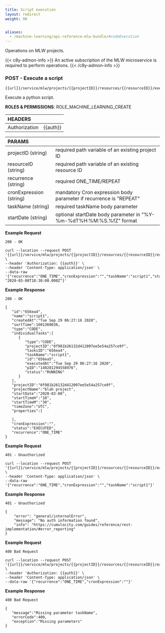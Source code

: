 ```yaml
---
title: Script execution
layout: redirect
weight: 90


aliases:
  - /machine-learning/api-reference-mlw-bundle/#codeExecution
---
```


Operations on MLW projects.

{{< c8y-admon-info >}}
An active subscription of the MLW microservice is required to perform operations.
{{< /c8y-admon-info >}}

### POST - Execute a script

```
{{url}}/service/mlw/projects/{{projectID}}/resources/{{resourceID}}/execute
```

Execute a python script.

**ROLES & PERMISSIONS**: ROLE_MACHINE_LEARNING_CREATE

|HEADERS||
|:---|:---|
|Authorization|{{auth}}

|PARAMS||
|:---|:---|
|projectID (string)| required path variable of an existing project ID
|resourceID (string)| required path variable of an existing resource ID
|recurrence (string)| required ONE_TIME/REPEAT
|cronExpression (string)| mandatory Cron expression body parameter if recurrence is "REPEAT"
|taskName (string)| required taskName body parameter
|startDate (string)| optional startDate body parameter in "%Y-%m-%dT%H:%M:%S.%fZ" format

**Example Request**

```
200 - OK

curl --location --request POST '{{url}}/service/mlw/projects/{{projectID}}/resources/{{resourceID}}/execute' \
--header 'Authorization: {{auth}}' \
--header 'Content-Type: application/json' \
--data-raw '{"recurrence":"ONE_TIME","cronExpression":"","taskName":"script1","startDate": "2020-03-08T18:30:00.000Z"}'

```

**Example Response**

```
200 - OK

{
   "id":"656ea4",
   "name":"script1",
   "createdAt":"Tue Sep 29 06:27:16 2020",
   "sortTime":1601360836,
   "type":"CODE",
   "individualTasks":[
      {
         "type":"CODE",
         "projectID":"0f981b26132d412097ee5e54a257ce9f",
         "tasksID":"656ea4",
         "taskName":"script1",
         "id":"656ea5",
         "executedAt":"Tue Sep 29 06:27:16 2020",
         "pID":"140281294558976",
         "status":"RUNNING"
      }
   ],
   "projectID":"0f981b26132d412097ee5e54a257ce9f",
   "projectName":"blah project",
   "startDate":"2020-03-08",
   "startTimeH":"18",
   "startTimeM":"30",
   "timeZone":"UTC",
   "properties":[

   ],
   "cronExpression":"",
   "status":"EXECUTED",
   "recurrence":"ONE_TIME"
}
```

**Example Request**

```
401 - Unauthorized

curl --location --request POST '{{url}}/service/mlw/projects/{{projectID}}/resources/{{resourceID}}/execute' \
--header 'Content-Type: application/json' \
--data-raw '{"recurrence":"ONE_TIME","cronExpression":"","taskName":"script1"}'
```

**Example Response**

```
401 - Unauthorized

{
    "error": "general/internalError",
    "message": "No auth information found",
    "info": "https://cumulocity.com/guides/reference/rest-implementation/#error_reporting"
}
```

**Example Request**

```
400 Bad Request

curl --location --request POST '{{url}}/service/mlw/projects/{{projectID}}/resources/{{resourceID}}/execute' \
--header 'Authorization: {{auth}}' \
--header 'Content-Type: application/json' \
--data-raw '{"recurrence":"ONE_TIME","cronExpression":""}'
```

**Example Response**

```
400 Bad Request

{
   "message":"Missing parameter taskName",
   "errorCode":400,
   "exception":"Missing parameters"
}
```
